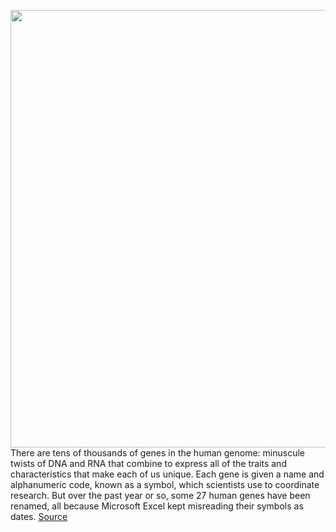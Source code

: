 <img src='https://cdn.vox-cdn.com/thumbor/tmh0TQ4-FqDm45buaGoa0ccq8I0=/0x0:3000x2000/1200x800/filters:focal(1260x760:1740x1240)/cdn.vox-cdn.com/uploads/chorus_image/image/67164365/acastro_170726_1777_0013.0.jpg' width='700px' /><br/>
There are tens of thousands of genes in the human genome: minuscule twists of DNA and RNA that combine to express all of the traits and characteristics that make each of us unique. Each gene is given a name and alphanumeric code, known as a symbol, which scientists use to coordinate research. But over the past year or so, some 27 human genes have been renamed, all because Microsoft Excel kept misreading their symbols as dates.
<a href='https://www.theverge.com/2020/8/6/21355674/human-genes-rename-microsoft-excel-misreading-dates'> Source <a/>